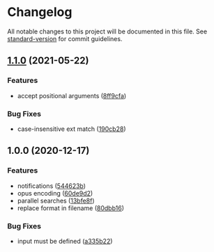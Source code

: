 # Changelog

All notable changes to this project will be documented in this file. See [standard-version](https://github.com/conventional-changelog/standard-version) for commit guidelines.

## [1.1.0](https://github.com/gqgs/flactomp3/compare/v1.0.0...v1.1.0) (2021-05-22)


### Features

* accept positional arguments ([8ff9cfa](https://github.com/gqgs/flactomp3/commit/8ff9cfa7bf1125d1731ae2cb94c4669597763dcd))


### Bug Fixes

* case-insensitive ext match ([190cb28](https://github.com/gqgs/flactomp3/commit/190cb285e7e9bf08549dc5e8d2826235e62b5653))

## 1.0.0 (2020-12-17)


### Features

* notifications ([544623b](https://github.com/gqgs/flactomp3/commit/544623bbb411170f00163edd08989f17a16196ff))
* opus encoding ([60de9d2](https://github.com/gqgs/flactomp3/commit/60de9d2e2e0d665285a885a4c9b1a43ce61d770a))
* parallel searches ([13bfe8f](https://github.com/gqgs/flactomp3/commit/13bfe8f36274697b1d25c0efd462a426f849e5ea))
* replace format in filename ([80dbb16](https://github.com/gqgs/flactomp3/commit/80dbb162f7b215cb158219f61354a5af39367ebb))


### Bug Fixes

* input must be defined ([a335b22](https://github.com/gqgs/flactomp3/commit/a335b2274bd6e32df737cc057bac0168fc34c390))
